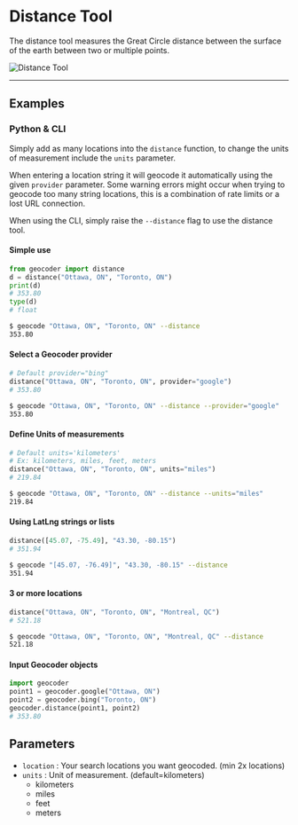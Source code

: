 # Distance Tool

The distance tool measures the Great Circle distance between the surface of the earth
between two or multiple points.

![Distance Tool](https://pbs.twimg.com/media/CAbDTPKW8AAQ68l.png:large)

***

## Examples

### Python & CLI

Simply add as many locations into the `distance` function, to change the units of
measurement include the `units` parameter.

When entering a location string it will geocode it automatically using the
given `provider` parameter. Some warning errors might occur when trying to geocode too
many string locations, this is a combination of rate limits or a lost URL connection.

When using the CLI, simply raise the `--distance` flag to use the distance tool.

#### Simple use

```python
from geocoder import distance
d = distance("Ottawa, ON", "Toronto, ON")
print(d)
# 353.80
type(d)
# float
```

```bash
$ geocode "Ottawa, ON", "Toronto, ON" --distance
353.80
```

#### Select a Geocoder provider

```python
# Default provider="bing"
distance("Ottawa, ON", "Toronto, ON", provider="google")
# 353.80
```

```bash
$ geocode "Ottawa, ON", "Toronto, ON" --distance --provider="google"
353.80
```

#### Define Units of measurements

```python
# Default units='kilometers'
# Ex: kilometers, miles, feet, meters
distance("Ottawa, ON", "Toronto, ON", units="miles")
# 219.84
```

```bash
$ geocode "Ottawa, ON", "Toronto, ON" --distance --units="miles"
219.84
```

#### Using LatLng strings or lists

```python
distance([45.07, -75.49], "43.30, -80.15")
# 351.94
```

```bash
$ geocode "[45.07, -76.49]", "43.30, -80.15" --distance
351.94
```

#### 3 or more locations

```python
distance("Ottawa, ON", "Toronto, ON", "Montreal, QC")
# 521.18
```

```bash
$ geocode "Ottawa, ON", "Toronto, ON", "Montreal, QC" --distance
521.18
```

#### Input Geocoder objects

```python
import geocoder
point1 = geocoder.google("Ottawa, ON")
point2 = geocoder.bing("Toronto, ON")
geocoder.distance(point1, point2)
# 353.80
```

## Parameters

- `location` : Your search locations you want geocoded. (min 2x locations)
- `units` :  Unit of measurement. (default=kilometers)
    - kilometers
    - miles
    - feet
    - meters
